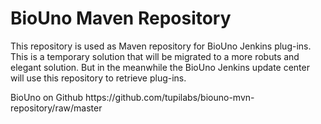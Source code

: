 # BioUno Maven Repository

This repository is used as Maven repository for BioUno Jenkins plug-ins. This is a temporary solution that will be migrated to a more robuts and elegant solution. But in the meanwhile the BioUno Jenkins update center will use this repository to retrieve plug-ins.

<repository>
    <id>BioUno on Github</id>
    <url>https://github.com/tupilabs/biouno-mvn-repository/raw/master</url>
</repository>

